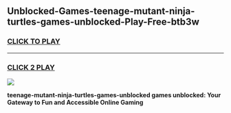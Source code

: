 
## Unblocked-Games-teenage-mutant-ninja-turtles-games-unblocked-Play-Free-btb3w
<h3>
<a href="https://premium76.site?title=teenage-mutant-ninja-turtles-games-unblocked&ref=20A">CLICK TO PLAY</a></h3>
<hr>

<h3>
<a href="https://premium76.site?title=teenage-mutant-ninja-turtles-games-unblocked&ref=20A">CLICK 2 PLAY</a>
  
</h3>

<a href="https://premium76.site?title=teenage-mutant-ninja-turtles-games-unblocked&ref=20A"><img src="https://clearcache.store/games.png"></a>


**teenage-mutant-ninja-turtles-games-unblocked games unblocked: Your Gateway to Fun and Accessible Online Gaming**
